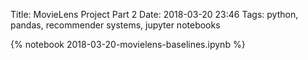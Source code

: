 Title: MovieLens Project Part 2
Date: 2018-03-20 23:46
Tags: python, pandas, recommender systems, jupyter notebooks

{% notebook 2018-03-20-movielens-baselines.ipynb %}
